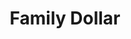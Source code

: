 ---
title: "Family Dollar"
url: /indianapolis/family-dollar-east-washington-street/
shop: Kramladen
---